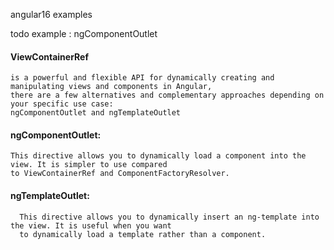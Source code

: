 angular16 examples

todo example : ngComponentOutlet 

#### ViewContainerRef 
    is a powerful and flexible API for dynamically creating and manipulating views and components in Angular, 
    there are a few alternatives and complementary approaches depending on your specific use case: 
    ngComponentOutlet and ngTemplateOutlet

#### ngComponentOutlet:

    This directive allows you to dynamically load a component into the view. It is simpler to use compared 
    to ViewContainerRef and ComponentFactoryResolver.

#### ngTemplateOutlet:
      
      This directive allows you to dynamically insert an ng-template into the view. It is useful when you want 
      to dynamically load a template rather than a component.



